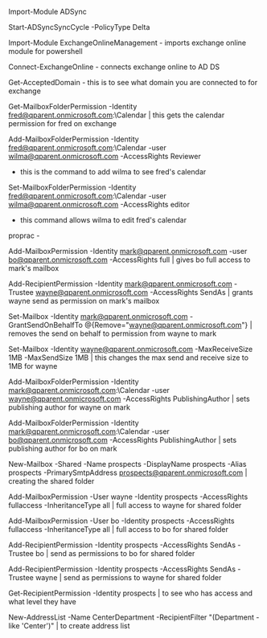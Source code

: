 Import-Module ADSync

Start-ADSyncSyncCycle -PolicyType Delta

  

Import-Module ExchangeOnlineManagement - imports exchange online module for powershell

Connect-ExchangeOnline - connects exchange online to AD DS

  

Get-AcceptedDomain - this is to see what domain you are connected to for exchange

  

Get-MailboxFolderPermission -Identity fred@qparent.onmicrosoft.com:\Calendar | this gets the calendar permission for fred on exchange

  

Add-MailboxFolderPermission -Identity fred@qparent.onmicrosoft.com:\Calendar -user wilma@qparent.onmicrosoft.com -AccessRights Reviewer

- this is the command to add wilma to see fred's calendar

  
  

Set-MailboxFolderPermission -Identity fred@qparent.onmicrosoft.com:\Calendar -user wilma@qparent.onmicrosoft.com -AccessRights editor

- this command allows wilma to edit fred's calendar

  
  

proprac -

  

Add-MailboxPermission -Identity mark@qparent.onmicrosoft.com -user bo@qparent.onmicrosoft.com -AccessRights full | gives bo full access to mark's mailbox

  

Add-RecipientPermission -Identity mark@qparent.onmicrosoft.com -Trustee wayne@qparent.onmicrosoft.com -AccessRights SendAs | grants wayne send as permission on mark's mailbox

  

Set-Mailbox -Identity mark@qparent.onmicrosoft.com -GrantSendOnBehalfTo @{Remove="wayne@qparent.onmicrosoft.com"} | removes the send on behalf to permission from wayne to mark

  

Set-Mailbox -Identity wayne@qparent.onmicrosoft.com -MaxReceiveSize 1MB -MaxSendSize 1MB | this changes the max send and receive size to 1MB for wayne

  
  

Add-MailboxFolderPermission -Identity mark@qparent.onmicrosoft.com:\Calendar -user wayne@qparent.onmicrosoft.com -AccessRights PublishingAuthor | sets publishing author for wayne on mark

Add-MailboxFolderPermission -Identity mark@qparent.onmicrosoft.com:\Calendar -user bo@qparent.onmicrosoft.com -AccessRights PublishingAuthor | sets publishing author for bo on mark

  

New-Mailbox -Shared -Name prospects -DisplayName prospects -Alias prospects -PrimarySmtpAddress prospects@qparent.onmicrosoft.com | creating the shared folder

  

Add-MailboxPermission -User wayne -Identity prospects -AccessRights fullaccess -InheritanceType all | full access to wayne for shared folder

Add-MailboxPermission -User bo -Identity prospects -AccessRights fullaccess -InheritanceType all | full access to bo for shared folder

  

Add-RecipientPermission -Identity prospects -AccessRights SendAs -Trustee bo | send as permissions to bo for shared folder

Add-RecipientPermission -Identity prospects -AccessRights SendAs -Trustee wayne | send as permissions to wayne for shared folder

  

Get-RecipientPermission -Identity prospects | to see who has access and what level they have

  

New-AddressList -Name CenterDepartment -RecipientFilter "(Department -like 'Center')" | to create address list